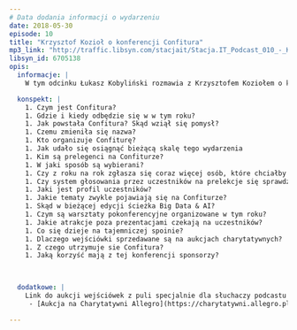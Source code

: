 ```yaml
---
# Data dodania informacji o wydarzeniu
date: 2018-05-30
episode: 10
title: "Krzysztof Kozioł o konferencji Confitura"
mp3_link: "http://traffic.libsyn.com/stacjait/Stacja.IT_Podcast_010_-_Krzysztof_Koziol_o_konferencji_Confitura.mp3"
libsyn_id: 6705138
opis:
  informacje: |
    W tym odcinku Łukasz Kobyliński rozmawia z Krzysztofem Koziołem o konferencji Confitura - jednej z największych w Polsce konferencji IT. 

  konspekt: |
    1. Czym jest Confitura?
    1. Gdzie i kiedy odbędzie się w w tym roku?
    1. Jak powstała Confitura? Skąd wziął się pomysł?
    1. Czemu zmieniła się nazwa?
    1. Kto organizuje Confiturę?
    1. Jak udało się osiągnąć bieżącą skalę tego wydarzenia
    1. Kim są prelegenci na Confiturze?
    1. W jaki sposób są wybierani?
    1. Czy z roku na rok zgłasza się coraz więcej osób, które chciałby prowadzić prelekcje? 
    1. Czy system głosowania przez uczestników na prelekcje się sprawdza? 
    1. Jaki jest profil uczestników? 
    1. Jakie tematy zwykle pojawiają się na Confiturze?
    1. Skąd w bieżącej edycji ścieżka Big Data & AI?
    1. Czym są warsztaty pokonferencyjne organizowane w tym roku?
    1. Jakie atrakcje poza prezentacjami czekają na uczestników?
    1. Co się dzieje na tajemniczej spoinie?
    1. Dlaczego wejściówki sprzedawane są na aukcjach charytatywnych?
    1. Z czego utrzymuje sie Confitura?
    1. Jaką korzyść mają z tej konferencji sponsorzy?
 


  dodatkowe: |
    Link do aukcji wejściówek z puli specjalnie dla słuchaczy podcastu Stacja IT:
     - [Aukcja na Charytatywni Allegro](https://charytatywni.allegro.pl/confitura-2018-by-sages-wejsciowka-i7099558){:rel="nofollow"}

---
```

